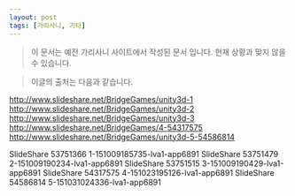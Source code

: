 ```yaml
---
layout: post
tags: [가리사니, 기타]
---
```


> 이 문서는 예전 가리사니 사이트에서 작성된 문서 입니다.
현재 상황과 맞지 않을 수 있습니다.



> 이글의 출처는 다음과 같습니다.
>
http://www.slideshare.net/BridgeGames/unity3d-1
http://www.slideshare.net/BridgeGames/unity3d-2
http://www.slideshare.net/BridgeGames/unity3d-3
http://www.slideshare.net/BridgeGames/4-54317575
http://www.slideshare.net/BridgeGames/unity3d-5-54586814


SlideShare 53751366 1-151009185735-lva1-app6891
SlideShare 53751479 2-151009190234-lva1-app6891
SlideShare 53751515 3-151009190429-lva1-app6891
SlideShare 54317575 4-151023195126-lva1-app6891
SlideShare 54586814 5-151031024336-lva1-app6891